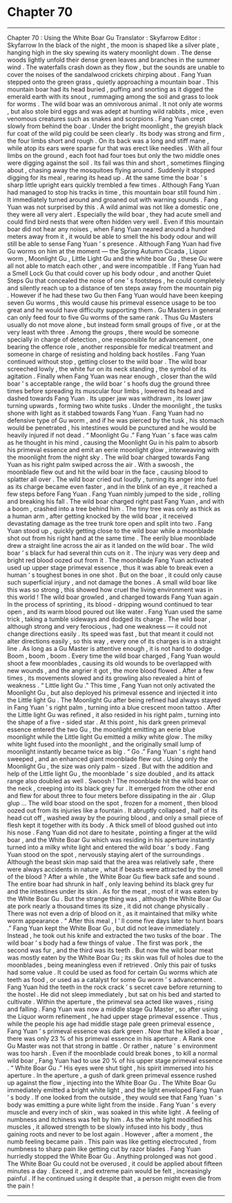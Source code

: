 
# Chapter 70


---

Chapter 70 : Using the White Boar Gu
Translator :
Skyfarrow
Editor :
Skyfarrow
In the black of the night , the moon is shaped like a silver plate , hanging high in the sky spewing its watery moonlight down .
The dense woods lightly unfold their dense green leaves and branches in the summer wind . The waterfalls crash down as they flow , but the sounds are unable to cover the noises of the sandalwood crickets chirping about .
Fang Yuan stepped onto the green grass , quietly approaching a mountain boar .
This mountain boar had its head buried , puffing and snorting as it digged the emerald earth with its snout , rummaging among the soil and grass to look for worms .
The wild boar was an omnivorous animal . It not only ate worms , but also stole bird eggs and was adept at hunting wild rabbits , mice , even venomous creatures such as snakes and scorpions .
Fang Yuan crept slowly from behind the boar .
Under the bright moonlight , the greyish black fur coat of the wild pig could be seen clearly . Its body was strong and firm , the four limbs short and rough . On its back was a long and stiff mane , while atop its ears were sparse fur that was erect like needles . With all four limbs on the ground , each foot had four toes but only the two middle ones were digging against the soil . Its fail was thin and short , sometimes flinging about , chasing away the mosquitoes flying around .
Suddenly it stopped digging for its meal , rearing its head up . At the same time the boar ’ s sharp little upright ears quickly trembled a few times . Although Fang Yuan had managed to stop his tracks in time , this mountain boar still found him . It immediately turned around and groaned out with warning sounds .
Fang Yuan was not surprised by this . A wild animal was not like a domestic one , they were all very alert . Especially the wild boar , they had acute smell and could find bird nests that were often hidden very well .
Even if this mountain boar did not hear any noises , when Fang Yuan neared around a hundred meters away from it , it would be able to smell the his body odour and will still be able to sense Fang Yuan ’ s presence .
Although Fang Yuan had five Gu worms on him at the moment — the Spring Autumn Cicada , Liquor worm , Moonlight Gu , Little Light Gu and the white boar Gu , these Gu were all not able to match each other , and were incompatible .
If Fang Yuan had a Smell Lock Gu that could cover up his body odour , and another Quiet Steps Gu that concealed the noise of one ’ s footsteps , he could completely and silently reach up to a distance of ten steps away from the mountain pig .
However if he had these two Gu then Fang Yuan would have been keeping seven Gu worms , this would cause his primeval essence usage to be too great and he would have difficulty supporting them .
Gu Masters in general can only feed four to five Gu worms of the same rank . Thus Gu Masters usually do not move alone , but instead form small groups of five , or at the very least with three .
Among the groups , there would be someone specially in charge of detection , one responsible for advancement , one bearing the offence role , another responsible for medical treatment and someone in charge of resisting and holding back hostiles .
Fang Yuan continued without stop , getting closer to the wild boar .
The wild boar screeched lowly , the white fur on its neck standing , the symbol of its agitation .
Finally when Fang Yuan was near enough , closer than the wild boar ’ s acceptable range , the wild boar ’ s hoofs dug the ground three times before spreading its muscular four limbs , lowered its head and dashed towards Fang Yuan .
Its upper jaw was withdrawn , its lower jaw turning upwards , forming two white tusks . Under the moonlight , the tusks shone with light as it stabbed towards Fang Yuan .
Fang Yuan had no defensive type of Gu worm , and if he was pierced by the tusk , his stomach would be penetrated , his intestines would be punctured and he would be heavily injured if not dead .
“ Moonlight Gu .” Fang Yuan ’ s face was calm as he thought in his mind , causing the Moonlight Gu in his palm to absorb his primeval essence and emit an eerie moonlight glow , interweaving with the moonlight from the night sky .
The wild boar charged towards Fang Yuan as his right palm swiped across the air .
With a swoosh , the moonblade flew out and hit the wild boar in the face , causing blood to splatter all over .
The wild boar cried out loudly , turning its anger into fuel as its charge became even faster , and in the blink of an eye , it reached a few steps before Fang Yuan .
Fang Yuan nimbly jumped to the side , rolling and breaking his fall .
The wild boar charged right past Fang Yuan , and with a boom , crashed into a tree behind him .
The tiny tree was only as thick as a human arm , after getting knocked by the wild boar , it received devastating damage as the tree trunk tore open and split into two .
Fang Yuan stood up , quickly getting close to the wild boar while a moonblade shot out from his right hand at the same time .
The eerily blue moonblade drew a straight line across the air as it landed on the wild boar .
The wild boar ’ s black fur had several thin cuts on it . The injury was very deep and bright red blood oozed out from it .
The moonblade Fang Yuan activated used up upper stage primeval essence , thus it was able to break even a human ’ s toughest bones in one shot . But on the boar , it could only cause such superficial injury , and not damage the bones .
A small wild boar like this was so strong , this showed how cruel the living environment was in this world !
The wild boar growled , and charged towards Fang Yuan again .
In the process of sprinting , its blood - dripping wound continued to tear open , and its warm blood poured out like water .
Fang Yuan used the same trick , taking a tumble sideways and dodged its charge .
The wild boar , although strong and very ferocious , had one weakness — it could not change directions easily . Its speed was fast , but that meant it could not alter directions easily , so this way , every one of its charges is in a straight line . As long as a Gu Master is attentive enough , it is not hard to dodge .
Boom , boom , boom .
Every time the wild boar charged , Fang Yuan would shoot a few moonblades , causing its old wounds to be overlapped with new wounds , and the angrier it got , the more blood flowed .
After a few times , its movements slowed and its growling also revealed a hint of weakness .
“ Little light Gu .”
This time , Fang Yuan not only activated the Moonlight Gu , but also deployed his primeval essence and injected it into the Little light Gu .
The Moonlight Gu after being refined had always stayed in Fang Yuan ’ s right palm , turning into a blue crescent moon tattoo . After the Little light Gu was refined , it also resided in his right palm , turning into the shape of a five - sided star .
At this point , his dark green primeval essence entered the two Gu , the moonlight emitting an eerie blue moonlight while the Little light Gu emitted a milky white glow .
The milky white light fused into the moonlight , and the originally small lump of moonlight instantly became twice as big .
“ Go .”
Fang Yuan ’ s right hand sweeped , and an enhanced giant moonblade flew out .
Using only the Moonlight Gu , the size was only palm - sized . But with the addition and help of the Little light Gu , the moonblade ’ s size doubled , and its attack range also doubled as well .
Swoosh !
The moonblade hit the wild boar on the neck , creeping into its black grey fur . It emerged from the other end and flew for about three to four meters before dissipating in the air .
Glup glup …
The wild boar stood on the spot , frozen for a moment , then blood oozed out from its injuries like a fountain .
It abruptly collapsed , half of its head cut off , washed away by the pouring blood , and only a small piece of flesh kept it together with its body .
A thick smell of blood gushed out into his nose .
Fang Yuan did not dare to hesitate , pointing a finger at the wild boar , and the White Boar Gu which was residing in his aperture instantly turned into a milky white light and entered the wild boar ’ s body .
Fang Yuan stood on the spot , nervously staying alert of the surroundings . Although the beast skin map said that the area was relatively safe , there were always accidents in nature , what if beasts were attracted by the smell of the blood ?
After a while , the White Boar Gu flew back safe and sound .
The entire boar had shrunk in half , only leaving behind its black grey fur and the intestines under its skin . As for the meat , most of it was eaten by the White Boar Gu .
But the strange thing was , although the White Boar Gu ate pork nearly a thousand times its size , it did not change physically .
There was not even a drip of blood on it , as it maintained that milky white worm appearance .
“ After this meal , I ’ ll come five days later to hunt boars .” Fang Yuan kept the White Boar Gu , but did not leave immediately . Instead , he took out his knife and extracted the two tusks of the boar .
The wild boar ’ s body had a few things of value .
The first was pork , the second was fur , and the third was its teeth .
But now the wild boar meat was mostly eaten by the White Boar Gu ; its skin was full of holes due to the moonblades , being meaningless even if retrieved .
Only this pair of tusks had some value . It could be used as food for certain Gu worms which ate teeth as food , or used as a catalyst for some Gu worm ’ s advancement .
Fang Yuan hid the teeth in the rock crack ’ s secret cave before returning to the hostel .
He did not sleep immediately , but sat on his bed and started to cultivate .
Within the aperture , the primeval sea acted like waves , rising and falling .
Fang Yuan was now a middle stage Gu Master , so after using the Liquor worm refinement , he had upper stage primeval essence .
Thus , while the people his age had middle stage pale green primeval essence , Fang Yuan ’ s primeval essence was dark green .
Now that he killed a boar , there was only 23 % of his primeval essence in his aperture .
A Rank one Gu Master was not that strong in battle . Or rather , nature ’ s environment was too harsh . Even if the moonblade could break bones , to kill a normal wild boar , Fang Yuan had to use 20 % of his upper stage primeval essence .
“ White Boar Gu .”
His eyes were shut tight , his spirit immersed into his aperture .
In the aperture , a gush of dark green primeval essence rushed up against the flow , injecting into the White Boar Gu .
The White Boar Gu immediately emitted a bright white light , and the light enveloped Fang Yuan ’ s body . If one looked from the outside , they would see that Fang Yuan ’ s body was emitting a pure white light from the inside .
Fang Yuan ’ s every muscle and every inch of skin , was soaked in this white light .
A feeling of numbness and itchiness was felt by him . As the white light modified his muscles , it allowed strength to be slowly infused into his body , thus gaining roots and never to be lost again .
However , after a moment , the numb feeling became pain . This pain was like getting electrocuted , from numbness to sharp pain like getting cut by razor blades .
Fang Yuan hurriedly stopped the White Boar Gu .
Anything prolonged was not good .
The White Boar Gu could not be overused , it could be applied about fifteen minutes a day . Exceed it , and extreme pain would be felt , increasingly painful .
If he continued using it despite that , a person might even die from the pain !

---

